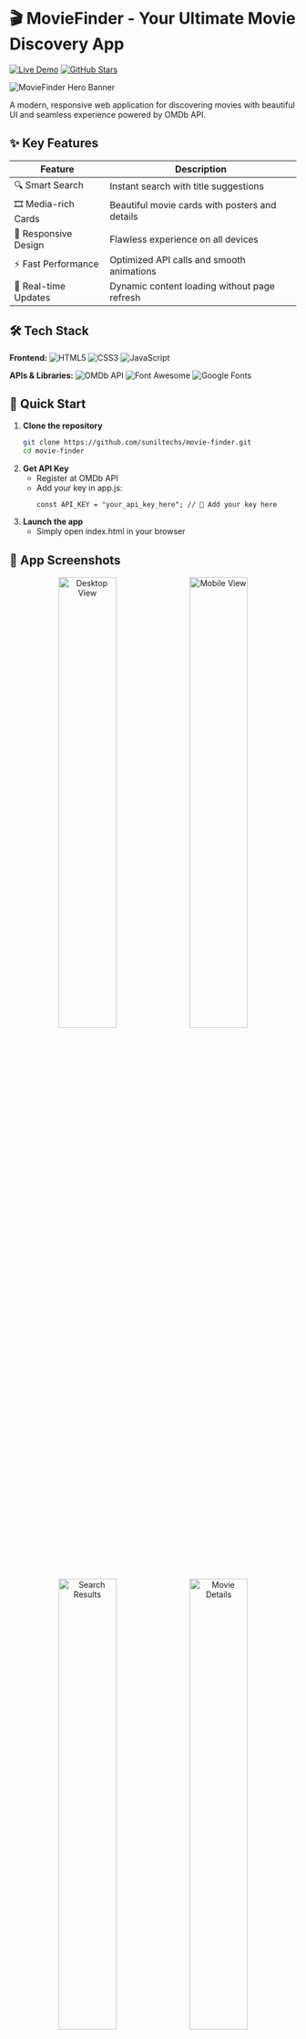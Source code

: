 # 🎬 MovieFinder - Your Ultimate Movie Discovery App

[![Live Demo](https://img.shields.io/badge/🚀_Live_Demo-Click_Here!-brightgreen?style=for-the-badge&logo=vercel)](https://suniltechs.github.io/movie-finder)
[![GitHub Stars](https://img.shields.io/github/stars/suniltechs/movie-finder?style=social)](https://github.com/suniltechs/movie-finder/stargazers)

![MovieFinder Hero Banner](https://i.pinimg.com/1200x/42/00/da/4200dae9ac7b15a5c65375cbfaceaa69.jpg)

A modern, responsive web application for discovering movies with beautiful UI and seamless experience powered by OMDb API.

## ✨ Key Features

| Feature | Description |
|---------|-------------|
| 🔍 Smart Search | Instant search with title suggestions |
| 🎞️ Media-rich Cards | Beautiful movie cards with posters and details |
| 📱 Responsive Design | Flawless experience on all devices |
| ⚡ Fast Performance | Optimized API calls and smooth animations |
| 🔄 Real-time Updates | Dynamic content loading without page refresh |

## 🛠 Tech Stack

**Frontend:**
![HTML5](https://img.shields.io/badge/-HTML5-E34F26?logo=html5&logoColor=white)
![CSS3](https://img.shields.io/badge/-CSS3-1572B6?logo=css3&logoColor=white)
![JavaScript](https://img.shields.io/badge/-JavaScript-F7DF1E?logo=javascript&logoColor=black)

**APIs & Libraries:**
![OMDb API](https://img.shields.io/badge/-OMDb_API-black)
![Font Awesome](https://img.shields.io/badge/-Font_Awesome-528DD7?logo=fontawesome)
![Google Fonts](https://img.shields.io/badge/-Google_Fonts-4285F4?logo=googlefonts)

## 🚀 Quick Start

1. **Clone the repository**
   ```bash
   git clone https://github.com/suniltechs/movie-finder.git
   cd movie-finder
   ```
2. **Get API Key**
   - Register at OMDb API
   - Add your key in app.js:
     ```
     const API_KEY = "your_api_key_here"; // 🔑 Add your key here
     ```
3. **Launch the app**
   - Simply open index.html in your browser

## 📸 App Screenshots
  <div align="center"> <img src="assets/desktop-view.png" width="45%" alt="Desktop View"> <img src="assets/mobile-view.png" width="45%" alt="Mobile View"> <img src="assets/search-results.png" width="45%" alt="Search Results"> <img src="assets/movie-details.png" width="45%" alt="Movie Details"> </div>

## 🧩 Project Structure
  ```
  movie-finder/
  ├── index.html         # Main application entry point
  ├── styles.css         # Modern CSS with animations
  ├── app.js             # Core application logic
  ├── assets/            # Images and screenshots
  │   ├── desktop-view.png
  │   ├── mobile-view.png
  │   └── ...
  └── README.md          # Project documentation
  ```

## API Usage

| Endpoint | Description |
|---------|-------------|
| GET /?s={query} | Search movies by title |
| GET /?i={imdbID} | Get detailed movie info |

  - Example API Call:
    ```
    fetch(`https://www.omdbapi.com/?s=inception&apikey=${API_KEY}`)
    .then(response => response.json())
    .then(data => console.log(data));
    ```
## 🏆 Challenges Overcome

| Challenge | Solution |
|---------|-------------|
| API Rate Limiting | Implemented response caching |
| Complex Sorting | Parallel API requests with Promise.all |
| Mobile Carousel | CSS scroll-snap with JS controls |
| Modal UX | Multiple close methods (click, ESC, button) |

## 🔮 Future Roadmap
